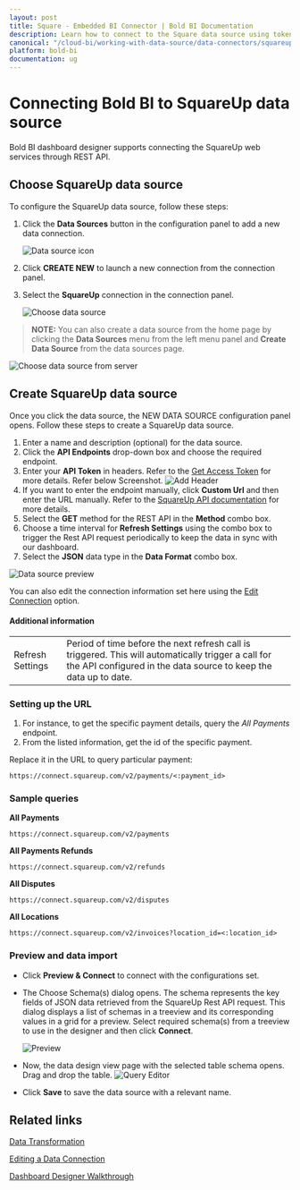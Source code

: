 ```yaml
---
layout: post
title: Square - Embedded BI Connector | Bold BI Documentation
description: Learn how to connect to the Square data source using token-based authentication through REST API with Bold BI at your server or embedded in your application.
canonical: "/cloud-bi/working-with-data-source/data-connectors/squareup/"
platform: bold-bi
documentation: ug
---
```


# Connecting Bold BI to SquareUp data source
Bold BI dashboard designer supports connecting the SquareUp web services through REST API.

## Choose SquareUp data source

To configure the SquareUp data source, follow these steps:

1. Click the **Data Sources** button in the configuration panel to add a new data connection.

   ![Data source icon](/static/assets/embedded/working-with-datasource/data-connectors/images/common/DataSourcesIcon.png)

2. Click **CREATE NEW** to launch a new connection from the connection panel.
3. Select the **SquareUp** connection in the connection panel.

   ![Choose data source](/static/assets/embedded/working-with-datasource/data-connectors/images/SquareUp/ChooseDS.png)

> **NOTE:** You can also create a data source from the home page by clicking the **Data Sources** menu from the left menu panel and **Create Data Source** from the data sources page.

   ![Choose data source from server](/static/assets/embedded/working-with-datasource/data-connectors/images/SquareUp/ChooseDS_Server.png)


## Create SquareUp data source
Once you click the data source, the NEW DATA SOURCE configuration panel opens. Follow these steps to create a SquareUp data source.
1. Enter a name and description (optional) for the data source.
2. Click the **API Endpoints** drop-down box and choose the required endpoint.
3. Enter your **API Token** in headers. Refer to the [Get Access Token](https://developer.squareup.com/docs/build-basics/access-tokens) for more details. Refer below Screenshot.
   ![Add Header](/static/assets/embedded/working-with-datasource/data-connectors/images/SquareUp/AddHeader.png)   
4. If you want to enter the endpoint manually, click **Custom Url** and then enter the URL manually. Refer to the [SquareUp API documentation](https://developer.squareup.com/reference/square) for more details.
5. Select the **GET** method for the REST API in the **Method** combo box.
6. Choose a time interval for **Refresh Settings** using the combo box to trigger the Rest API request periodically to keep the data in sync with our dashboard. 
7. Select the **JSON** data type in the **Data Format** combo box.

![Data source preview](/static/assets/embedded/working-with-datasource/data-connectors/images/SquareUp/DataSourcesView.png)

You can also edit the connection information set here using the [Edit Connection](/embedded-bi/working-with-data-source/editing-a-data-connection/) option.

#### Additional information
<table width="600">
<tr>
<td>
Refresh Settings
</td>
<td>
Period of time before the next refresh call is triggered. This will automatically trigger a call for the API configured in the data source to keep the data up to date.
</td>
</tr>
</table>

### Setting up the URL

1. For instance, to get the specific payment details, query the <i>All Payments</i> endpoint.
2. From the listed information, get the id of the specific payment.

Replace it in the URL to query particular payment:

`https://connect.squareup.com/v2/payments/<:payment_id>`

### Sample queries

**All Payments**

`https://connect.squareup.com/v2/payments`

**All Payments Refunds**

`https://connect.squareup.com/v2/refunds`

**All Disputes**

`https://connect.squareup.com/v2/disputes`

**All Locations**

`https://connect.squareup.com/v2/invoices?location_id=<:location_id>`

### Preview and data import
* Click **Preview & Connect** to connect with the configurations set.
* The Choose Schema(s) dialog opens. The schema represents the key fields of JSON data retrieved from the SquareUp Rest API request. This dialog displays a list of schemas in a treeview and its corresponding values in a grid for a preview. Select required schema(s) from a treeview to use in the designer and then click **Connect**.

   ![Preview](/static/assets/embedded/working-with-datasource/data-connectors/images/common/Preview.png)

* Now, the data design view page with the selected table schema opens. Drag and drop the table.
   ![Query Editor](/static/assets/embedded/working-with-datasource/data-connectors/images/common/QueryEditor.png)

* Click **Save** to save the data source with a relevant name.

## Related links
[Data Transformation](/embedded-bi/working-with-data-source/transforming-data/joining-table/)

[Editing a Data Connection](/embedded-bi/working-with-data-source/editing-a-data-connection/)   

[Dashboard Designer Walkthrough](/embedded-bi/getting-started/bold-bi-walk-through/)
